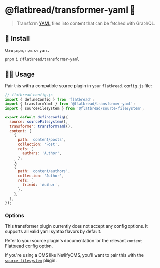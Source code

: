# @flatbread/transformer-yaml 🐪

> Transform [YAML](https://en.wikipedia.org/wiki/YAML) files into content that can be fetched with GraphQL.

## 💾 Install

Use `pnpm`, `npm`, or `yarn`:

```bash
pnpm i @flatbread/transformer-yaml
```

## 👩‍🍳 Usage

Pair this with a compatible source plugin in your `flatbread.config.js` file:

```js
// flatbread.config.js
import { defineConfig } from 'flatbread';
import { transformYaml } from '@flatbread/transformer-yaml';
import { sourceFilesystem } from '@flatbread/source-filesystem';

export default defineConfig({
  source: sourceFilesystem(),
  transformer: transformYaml(),
  content: [
    {
      path: 'content/posts',
      collection: 'Post',
      refs: {
        authors: 'Author',
      },
    },
    {
      path: 'content/authors',
      collection: 'Author',
      refs: {
        friend: 'Author',
      },
    },
  ],
});
```

### Options

This transformer plugin currently does not accept any config options. It supports all valid yaml syntax flavors by default.

Refer to your source plugin's documentation for the relevant `content` Flatbread config option.

If you're using a CMS like NetlifyCMS, you'll want to pair this with the [`source-filesystem`](https://github.com/FlatbreadLabs/flatbread/blob/main/packages/source-filesystem/README.md) plugin.
